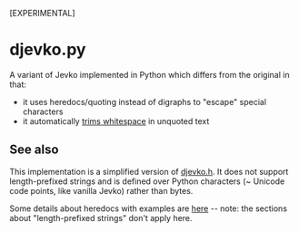 [EXPERIMENTAL]

# djevko.py

A variant of Jevko implemented in Python which differs from the original in that:

* it uses heredocs/quoting instead of digraphs to "escape" special characters
* it automatically [trims whitespace](https://github.com/jevko/djevko.h/blob/master/WHITESPACE.md) in unquoted text

## See also

This implementation is a simplified version of [djevko.h](https://github.com/jevko/djevko.h). It does not support length-prefixed strings and is defined over Python characters (~ Unicode code points, like vanilla Jevko) rather than bytes.

Some details about heredocs with examples are [here](https://github.com/jevko/djevko.h/blob/master/HEREDOCS.md) -- note: the sections about "length-prefixed strings" don't apply here.